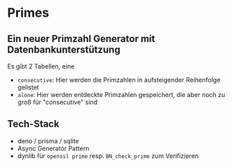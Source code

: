 # Primes

## Ein neuer Primzahl Generator mit Datenbankunterstützung

Es gibt 2 Tabellen, eine

- `consecutive`: Hier werden die Primzahlen in aufsteigender Reihenfolge gelistet
- `alone`: Hier werden entdeckte Primzahlen gespeichert, die aber noch zu groß für "consecutive" sind

## Tech-Stack

- deno / prisma / sqlite
- Async Generator Pattern
- dynlib für `openssl prime` resp. `BN_check_prime` zum Verifizieren
